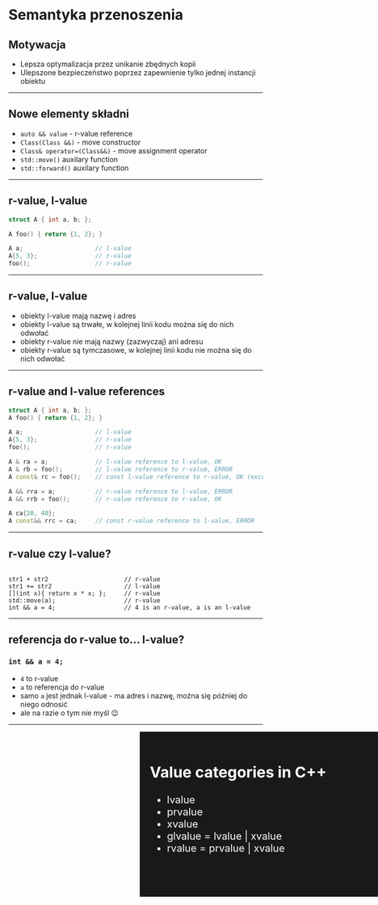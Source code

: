 # Semantyka przenoszenia

## Motywacja

* Lepsza optymalizacja przez unikanie zbędnych kopii
* Ulepszone bezpieczeństwo poprzez zapewnienie tylko jednej instancji obiektu

___

## Nowe elementy składni

* <!-- .element: class="fragment fade-in" --> <code>auto && value</code> - r-value reference
* <!-- .element: class="fragment fade-in" --> <code>Class(Class &&)</code> - move constructor
* <!-- .element: class="fragment fade-in" --> <code>Class& operator=(Class&&)</code> - move assignment operator
* <!-- .element: class="fragment fade-in" --> <code>std::move()</code> auxilary function
* <!-- .element: class="fragment fade-in" --> <code>std::forward()</code> auxilary function

___

## r-value, l-value

```cpp
struct A { int a, b; };

A foo() { return {1, 2}; }

A a;                    // l-value
A{5, 3};                // r-value
foo();                  // r-value
```

___

## r-value, l-value

* <!-- .element: class="fragment fade-in" --> obiekty l-value mają nazwę i adres
* <!-- .element: class="fragment fade-in" --> obiekty l-value są trwałe, w kolejnej linii kodu można się do nich odwołać
* <!-- .element: class="fragment fade-in" --> obiekty r-value nie mają nazwy (zazwyczaj) ani adresu
* <!-- .element: class="fragment fade-in" --> obiekty r-value są tymczasowe, w kolejnej linii kodu nie można się do nich odwołać

___

## r-value and l-value references

```cpp
struct A { int a, b; };
A foo() { return {1, 2}; }

A a;                    // l-value
A{5, 3};                // r-value
foo();                  // r-value

A & ra = a;             // l-value reference to l-value, OK
A & rb = foo();         // l-value reference to r-value, ERROR
A const& rc = foo();    // const l-value reference to r-value, OK (exception)

A && rra = a;           // r-value reference to l-value, ERROR
A && rrb = foo();       // r-value reference to r-value, OK

A ca{20, 40};
A const&& rrc = ca;     // const r-value reference to l-value, ERROR
```
<!-- .element: style="font-size: 0.58em" -->

___

## r-value czy l-value?

<pre><code class="cpp" data-trim data-noescape>
str1 + str2                     <span class="fragment">// r-value</span>
str1 += str2                    <span class="fragment">// l-value</span>
[](int x){ return x * x; };     <span class="fragment">// r-value</span>
std::move(a);                   <span class="fragment">// r-value</span>
int && a = 4;                   <span class="fragment">// 4 is an r-value, a is an l-value</span>
</code></pre>

___

## referencja do r-value to... l-value?

### `int && a = 4;`

* <!-- .element: class="fragment fade-in" --> <code>4</code> to r-value
* <!-- .element: class="fragment fade-in" --> <code>a</code> to referencja do r-value
* <!-- .element: class="fragment fade-in" --> samo <code>a</code> jest jednak l-value - ma adres i nazwę, można się później do niego odnosić
* <!-- .element: class="fragment fade-in" --> ale na razie o tym nie myśl 😉

___

<!-- .slide: data-background-iframe="https://en.cppreference.com/w/cpp/language/value_category" data-background-interactive -->

<div class="box" style="position: absolute; width: 45%; right: 0; background-color: rgba(0, 0, 0, 0.9); color: #fff; padding: 20px; font-size: 20px; text-align: left;">
    <h2>Value categories in C++</h2>
    <ul>
        <li>lvalue</li>
        <li>prvalue</li>
        <li>xvalue</li>
        <li>glvalue = lvalue | xvalue</li>
        <li>rvalue = prvalue | xvalue</li>
    </ul>
    <p><a href="https://en.cppreference.com/w/cpp/language/value_category">Full list at cppreference.com</a></p>
</div>
